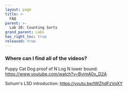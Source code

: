 ```yaml
---
layout: page
title: >-
  FAQ
parent: >-
  Lab 20: Counting Sorts
grand_parent: Labs
has_right_toc: true
released: true
---
```


### Where can I find all of the videos?

Puppy Cat Dog proof of N Log N lower bound: https://www.youtube.com/watch?v=ByjmA0x_D2A


Sohum's LSD introduction: https://youtu.be/tWZhdFzVqXY
